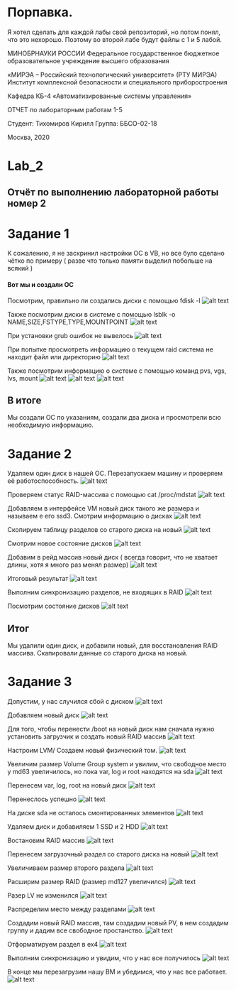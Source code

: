 # Порпавка.
Я хотел сделать для каждой лабы свой репозиторий, но потом понял, что это нехорошо. Поэтому во второй лабе будут файлы с 1 и 5 лабой.


МИНОБРНАУКИ РОССИИ
Федеральное государственное бюджетное образовательное учреждение высшего образования

«МИРЭА – Российский технологический университет»
(РТУ МИРЭА)
Институт комплексной безопасности и специального приборостроения

Кафедра КБ-4 «Автоматизированные системы управления»

ОТЧЕТ
по лабораторным работам 1-5

Студент: Тихомиров Кирилл
Группа: ББСО-02-18

Москва, 2020

# Lab_2
## Отчёт по выполнению лабораторной работы номер 2

# Задание 1

К сожалению, я не заскринил настройки ОС в VB, но все було сделано чётко по примеру ( разве что только памяти выделил побольше на всякий )

#### Вот мы и создали ОС
Посмотрим, правильно ли создались диски с помощью fdisk -l
![alt text](Screenshots/Screenshot_1.png "Смотрим Диски")

Также посмотрим диски в системе с помощью lsblk -o NAME,SIZE,FSTYPE,TYPE,MOUNTPOINT
![alt text](Screenshots/Screenshot_2.png "")

При установки grub ошибок не вывелось
![alt text](Screenshots/Screenshot_3.png "")

При попытке просмотреть информацию о текущем raid система не находит файл или директорию
![alt text](Screenshots/Screenshot_4.png "")

Также посмотрим информацию о системе с помощью команд pvs, vgs, lvs, mount
![alt text](Screenshots/Screenshot_5.png "")
![alt text](Screenshots/Screenshot_6.png "")
![alt text](Screenshots/Screenshot_7.png "")

## В итоге
Мы создали ОС по указаниям, создали два диска и просмотрели всю необходимую информацию.


# Задание 2
Удаляем один диск в нашей ОС. Перезапускаем машину и проверяем её работоспособность. 
![alt text](Screenshots/Screenshot_9.png "")

Проверяем статус RAID-массива с помощью cat /proc/mdstat
![alt text](Screenshots/Screenshot_10.png "")

Добавляем в интерфейсе VM новый диск такого же размера и называем е его ssd3. Смотрим информацию о дисках
![alt text](Screenshots/Screenshot_11.png "")

Скопируем таблицу разделов со старого диска на новый
![alt text](Screenshots/Screenshot_12.png "")

Смотрим новое состояние дисков
![alt text](Screenshots/Screenshot_13.png "")

Добавим в рейд массив новый диск ( всегда говорит, что не хватает длины, хотя я много раз менял размер)
![alt text](Screenshots/Screenshot_14.png "")

Итоговый результат
![alt text](Screenshots/Screenshot_19.png "")

Выполним синхронизацию разделов, не входящих в RAID
![alt text](Screenshots/Screenshot_17.png "")

Посмотрим состояние дисков 
![alt text](Screenshots/Screenshot_20.png "")

## Итог
Мы удалили один диск, и добавили новый, для восстановления RAID массива. Скапировали данные со старого диска на новый.

# Задание 3

Допустим, у нас случился сбой с диском
![alt text](Screenshots/Screenshot_21.png "")

Добавляем новый диск 
![alt text](Screenshots/Screenshot_22.png "")

Для того, чтобы перенести /boot на новый диск нам сначала нужно установить загрузчик и создать новый RAID массив
![alt text](Screenshots/Screenshot_23.png "")

Настроим LVM/ Создаем новый физический том.
![alt text](Screenshots/Screenshot_24.png "")

Увеличим размер Volume Group system и увилим, что свободное место у md63 увеличилось, но пока var, log и root находятся на sda
![alt text](Screenshots/Screenshot_25.png "")

Перенесем var, log, root на новый диск
![alt text](Screenshots/Screenshot_26.png "")

Перенеслось успешно
![alt text](Screenshots/Screenshot_27.png "")

На диске sda не осталось смонтированных элементов
![alt text](Screenshots/Screenshot_28.png "")

Удаляем диск и добавиляем 1 SSD и 2 HDD
![alt text](Screenshots/Screenshot_29.png "")

Востановим RAID массив
![alt text](Screenshots/Screenshot_30.png "")

Перенесем загрузочный раздел со старого диска на новый
![alt text](Screenshots/Screenshot_31.png "")

Увеличиваем размер второго раздела
![alt text](Screenshots/Screenshot_32.png "")

Расширим размер RAID (размер md127 увеличился)
![alt text](Screenshots/Screenshot_33.png "")

Разер LV не изменился
![alt text](Screenshots/Screenshot_34.png "")

Распределим место между разделами
![alt text](Screenshots/Screenshot_35.png "")

Создадим новый RAID массив, там создадим новый PV, в нем создадим группу и дадим все свободное простанство. 
![alt text](Screenshots/Screenshot_36.png "")

Отформатируем раздел в ex4
![alt text](Screenshots/Screenshot_37.png "")

Выполним синхронизацию и увидим, что у нас все получилось
![alt text](Screenshots/Screenshot_38.png "")

В конце мы перезагрузим нашу ВМ и убедимся, что у нас все работает.
![alt text](Screenshots/Screenshot_39.png "")
